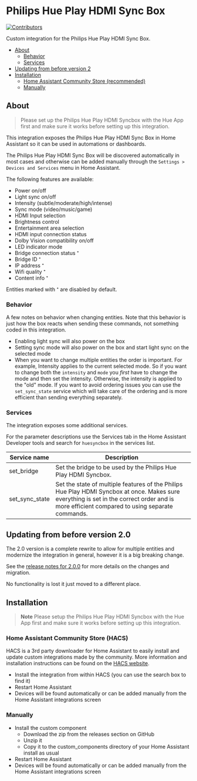 # Philips Hue Play HDMI Sync Box

[![Contributors](https://img.shields.io/github/contributors/mvdwetering/huesyncbox.svg)](https://github.com/mvdwetering/huesyncbox/graphs/contributors)

Custom integration for the Philips Hue Play HDMI Sync Box.

- [About](#about)
  - [Behavior](#behavior)
  - [Services](#services)
- [Updating from before version 2](#updating-from-before-version-20)
- [Installation](#installation)
  - [Home Assistant Community Store (recommended)](#home-assistant-community-store-hacs)
  - [Manually](#manually)

## About

> Please set up the Philips Hue Play HDMI Syncbox with the Hue App first and make sure it works before setting up this integration.

This integration exposes the Philips Hue Play HDMI Sync Box in Home Assistant so it can be used in automations or dashboards.

The Philips Hue Play HDMI Sync Box will be discovered automatically in most cases and otherwise can be added manually through the `Settings > Devices and Services` menu in Home Assistant.

The following features are available:

* Power on/off
* Light sync on/off
* Intensity (subtle/moderate/high/intense)
* Sync mode (video/music/game)
* HDMI Input selection
* Brightness control
* Entertainment area selection
* HDMI input connection status
* Dolby Vision compatibility on/off
* LED indicator mode
* Bridge connection status ⁺
* Bridge ID ⁺
* IP address ⁺
* Wifi quality ⁺
* Content info ⁺

Entities marked with ⁺ are disabled by default.

### Behavior

A few notes on behavior when changing entities. Note that this behavior is just how the box reacts when sending these commands, not something coded in this integration.

* Enabling light sync will also power on the box
* Setting sync mode will also power on the box and start light sync on the selected mode
* When you want to change multiple entities the order is important. For example, Intensity applies to the current selected mode. So if you want to change both the `intensity` and `mode` you _first_ have to change the mode and then set the intensity. Otherwise, the intensity is applied to the "old" mode. If you want to avoid ordering issues you can use the `set_sync_state` service which will take care of the ordering and is more efficient than sending everything separately.

### Services

The integration exposes some additional services.

For the parameter descriptions use the Services tab in the Home Assistant Developer tools and search for `huesyncbox` in the services list.

| Service name | Description |
|---|---|
| set_bridge | Set the bridge to be used by the Philips Hue Play HDMI Syncbox. |
| set_sync_state | Set the state of multiple features of the Philips Hue Play HDMI Syncbox at once. Makes sure everything is set in the correct order and is more efficient compared to using separate commands. |

## Updating from before version 2.0

The 2.0 version is a complete rewrite to allow for multiple entities and modernize the integration in general, however it is a big breaking change.

See the [release notes for 2.0.0](https://github.com/mvdwetering/huesyncbox/releases/tag/v2.0.0) for more details on the changes and migration.

No functionality is lost it just moved to a different place.

## Installation

> **Note**
> Please setup the Philips Hue Play HDMI Syncbox with the Hue App first and make sure it works before setting up this integration.

### Home Assistant Community Store (HACS)

HACS is a 3rd party downloader for Home Assistant to easily install and update custom integrations made by the community. More information and installation instructions can be found on the [HACS website](https://hacs.xyz/).

* Install the integration from within HACS (you can use the search box to find it)
* Restart Home Assistant
* Devices will be found automatically or can be added manually from the Home Assistant integrations screen

### Manually

* Install the custom component
  * Download the zip from the releases section on GitHub
  * Unzip it
  * Copy it to the custom_components directory of your Home Assistant install as usual
* Restart Home Assistant
* Devices will be found automatically or can be added manually from the Home Assistant integrations screen
